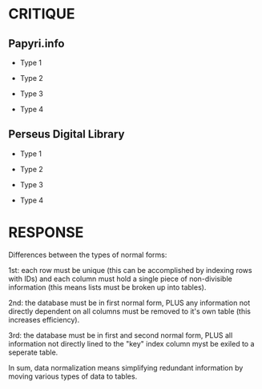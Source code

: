 # CRITIQUE

## Papyri.info

- Type 1

- Type 2

- Type 3

- Type 4

## Perseus Digital Library

- Type 1

- Type 2

- Type 3

- Type 4

# RESPONSE

Differences between the types of normal forms:

1st: each row must be unique (this can be accomplished by indexing rows with IDs) and each column must hold a single piece of non-divisible information (this means lists must be broken up into tables).

2nd: the database must be in first normal form, PLUS any information not directly dependent on all columns must be removed to it's own table (this increases efficiency).

3rd: the database must be in first and second normal form, PLUS all information not directly lined to the "key" index column myst be exiled to a seperate table.

In sum, data normalization means simplifying redundant information by moving various types of data to tables.

